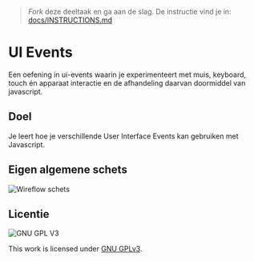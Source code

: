> _Fork_ deze deeltaak en ga aan de slag. De instructie vind je in: [docs/INSTRUCTIONS.md](docs/INSTRUCTIONS.md)

# UI Events
Een oefening in ui-events waarin je experimenteert met muis, keyboard, touch én apparaat interactie en de afhandeling daarvan doormiddel van javascript.

## Doel
Je leert hoe je verschillende User Interface Events kan gebruiken met Javascript.

## Eigen algemene schets
![Wireflow schets](https://user-images.githubusercontent.com/112859814/208115718-378fb3e4-5f3f-4916-a0d2-11ac230c3f34.jpg)

## Licentie
![GNU GPL V3](https://www.gnu.org/graphics/gplv3-127x51.png)

This work is licensed under [GNU GPLv3](./LICENSE).

